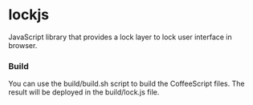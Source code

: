 lockjs
======

JavaScript library that provides a lock layer to lock user interface in browser.

### Build

You can use the build/build.sh script to build the CoffeeScript files. The result will be deployed in the build/lock.js file.
